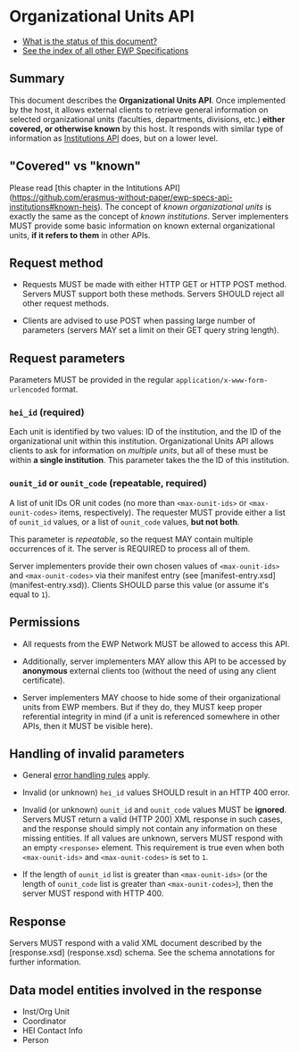 Organizational Units API
========================

* [What is the status of this document?][statuses]
* [See the index of all other EWP Specifications][develhub]


Summary
-------

This document describes the **Organizational Units API**. Once implemented by
the host, it allows external clients to retrieve general information on
selected organizational units (faculties, departments, divisions, etc.)
**either covered, or otherwise known** by this host. It responds with similar
type of information as [Institutions API][institutions-api] does, but on a
lower level.


"Covered" vs "known"
--------------------

Please read [this chapter in the Intitutions API]
(https://github.com/erasmus-without-paper/ewp-specs-api-institutions#known-heis).
The concept of *known organizational units* is exactly the same as the concept
of *known institutions*. Server implementers MUST provide some basic
information on known external organizational units, **if it refers to them** in
other APIs.


Request method
--------------

 * Requests MUST be made with either HTTP GET or HTTP POST method. Servers MUST
   support both these methods. Servers SHOULD reject all other request methods.

 * Clients are advised to use POST when passing large number of parameters
   (servers MAY set a limit on their GET query string length).


Request parameters
------------------

Parameters MUST be provided in the regular `application/x-www-form-urlencoded`
format.


### `hei_id` (required)

Each unit is identified by two values: ID of the institution, and the ID of the
organizational unit within this institution. Organizational Units API allows
clients to ask for information on *multiple units*, but all of these must be
within **a single institution**. This parameter takes the the ID of this
institution.


### `ounit_id` or `ounit_code` (repeatable, required)

A list of unit IDs OR unit codes (no more than `<max-ounit-ids>` or
`<max-ounit-codes>` items, respectively). The requester MUST provide either a
list of `ounit_id` values, or a list of `ounit_code` values, **but not both**.

This parameter is *repeatable*, so the request MAY contain multiple occurrences
of it. The server is REQUIRED to process all of them.

Server implementers provide their own chosen values of `<max-ounit-ids>` and
`<max-ounit-codes>` via their manifest entry (see [manifest-entry.xsd]
(manifest-entry.xsd)). Clients SHOULD parse this value (or assume it's equal to
`1`).


Permissions
-----------

 * All requests from the EWP Network MUST be allowed to access this API.

 * Additionally, server implementers MAY allow this API to be accessed by
   **anonymous** external clients too (without the need of using any client
   certificate).

 * Server implementers MAY choose to hide some of their organizational units
   from EWP members. But if they do, they MUST keep proper referential
   integrity in mind (if a unit is referenced somewhere in other APIs, then it
   MUST be visible here).


Handling of invalid parameters
------------------------------

 * General [error handling rules][error-handling] apply.

 * Invalid (or unknown) `hei_id` values SHOULD result in an HTTP 400 error.

 * Invalid (or unknown) `ounit_id` and `ounit_code` values MUST be **ignored**.
   Servers MUST return a valid (HTTP 200) XML response in such cases, and the
   response should simply not contain any information on these missing entities.
   If all values are unknown, servers MUST respond with an empty `<response>`
   element. This requirement is true even when both `<max-ounit-ids>` and
   `<max-ounit-codes>` is set to `1`.

 * If the length of `ounit_id` list is greater than `<max-ounit-ids>` (or the
   length of `ounit_code` list is greater than `<max-ounit-codes>`), then the
   server MUST respond with HTTP 400.


Response
--------

Servers MUST respond with a valid XML document described by the [response.xsd]
(response.xsd) schema. See the schema annotations for further information.


Data model entities involved in the response
--------------------------------------------

 * Inst/Org Unit
 * Coordinator
 * HEI Contact Info
 * Person


[develhub]: http://developers.erasmuswithoutpaper.eu/
[statuses]: https://github.com/erasmus-without-paper/ewp-specs-management#statuses
[registry-spec]: https://github.com/erasmus-without-paper/ewp-specs-api-registry
[discovery-api]: https://github.com/erasmus-without-paper/ewp-specs-api-discovery
[echo]: https://github.com/erasmus-without-paper/ewp-specs-api-echo
[error-handling]: https://github.com/erasmus-without-paper/ewp-specs-architecture#error-handling
[institutions-api]: https://github.com/erasmus-without-paper/ewp-specs-api-institutions
